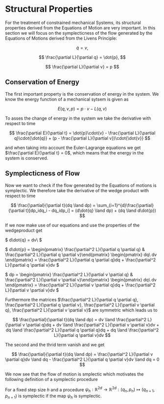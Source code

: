 # Structural Properties
For the treatment of constrained mechanical Systems, its structural properties derived from the Equations of Motion are very important. In this section we will focus on the symplecticness of the flow generated by the Equations of Motions derived from the Livens Principle:

$$
\dot{q}=v, 
$$

$$
\frac{\partial L}{\partial q} = 
            \dot{p},
$$

$$
\frac{\partial L}{\partial v} = p
$$

## Conservation of Energy
The first important property is the conservation of energy in the system.
We know the energy function of a mechanical sytsem is given as

$$
E(q,v,p) = p\cdot{v} - L(q,v)
$$

To asses the change of energy in the system we take the derivative with respect to time

$$
\frac{\partial E}{\partial t} = \dot{p}\cdot{v} - \frac{\partial L}{\partial q}\cdot{\dot{q}} + (p - \frac{\partial L}{\partial v})\cdot{\dot{v}}
$$

and when taking into account the Euler-Lagrange equations we get $\frac{\partial E}{\partial t} = 0$, which means that the energy in the system is conserved.

## Symplecticness of Flow
Now we want to check if the flow generated by the Equations of motions is symplectic.
We therefore take the derivative of the wedge product with respect to time

$$
\frac{\partial}{\partial t}(dq \land dp) = \sum_{i=1}^{d}\frac{\partial}{\partial t}[dp_idq_i - dq_idp_i] = (d\dot{q} \land dp) + (dq \land d\dot{p})
$$

If we now make use of our equations and use the properties of the wedgeproduct get

$
d\dot{q} = dv\\
$

$
d\dot{p} = \begin{pmatrix} \frac{\partial^2 L}{\partial q \partial q} & \frac{\partial^2 L}{\partial q \partial v}\end{pmatrix} \begin{pmatrix} dq\\ dv \end{pmatrix} = \frac{\partial^2 L}{\partial q \partial q}dq + \frac{\partial^2 L}{\partial q \partial v}dv
$

$
dp = \begin{pmatrix} \frac{\partial^2 L}{\partial v \partial q} & \frac{\partial^2 L}{\partial v \partial v}\end{pmatrix} \begin{pmatrix} dq\\ dv \end{pmatrix} = \frac{\partial^2 L}{\partial v \partial q}dq + \frac{\partial^2 L}{\partial v \partial v}dv
$

Furthermore the matrices $\frac{\partial^2 L}{\partial q \partial q}, \frac{\partial^2 L}{\partial q \partial v}, \frac{\partial^2 L}{\partial v \partial q}, \frac{\partial^2 L}{\partial v \partial v}$ are symmetric which leads us to

$$
\frac{\partial}{\partial t}(dq \land dp) = dv \land \frac{\partial^2 L}{\partial v \partial q}dq + dv \land \frac{\partial^2 L}{\partial v \partial v}dv + dq \land \frac{\partial^2 L}{\partial q \partial q}dq + dq \land \frac{\partial^2 L}{\partial q \partial v}dv
$$

The second and the thrid term vanish and we get

$$
\frac{\partial}{\partial t}(dq \land dp) = \frac{\partial^2 L}{\partial v \partial q}dv \land dq - \frac{\partial^2 L}{\partial q \partial v}dv \land dq = 0
$$

We now see that the flow of motion is smplectic which motivates the following definition of a symplectic procedure

For a fixed step size $h$ and a procedure $\psi_h: \mathbb{R}^{2d} \rightarrow \mathbb{R}^{2d}: (q_n, p_n) \mapsto (q_{n+1}, p_{n+1})$
is symplectic if the map $\psi_h$ is symplectic.
